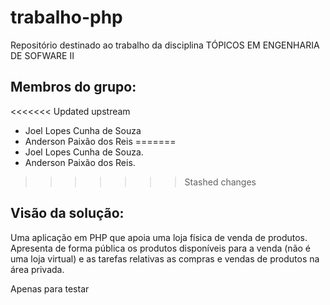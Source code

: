 # trabalho-php
Repositório destinado ao trabalho da disciplina TÓPICOS EM ENGENHARIA DE SOFWARE II
## Membros do grupo:
<<<<<<< Updated upstream
- Joel Lopes Cunha de Souza
- Anderson Paixão dos Reis 
=======
- Joel Lopes Cunha de Souza.
- Anderson Paixão dos Reis.
>>>>>>> Stashed changes
## Visão da solução:
Uma aplicação em PHP que apoia uma loja física de venda de produtos. Apresenta de
forma pública os produtos disponíveis para a venda (não é uma loja virtual) e as tarefas
relativas as compras e vendas de produtos na área privada.

Apenas para testar

